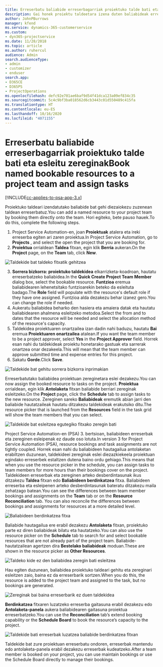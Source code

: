 ```yaml
---
title: Erreserbatu baliabide erreserbagarriak proiektuko talde bati eta esleitu zereginak
description: Gai honek proiektu taldeetara izena duten baliabideak erreserbatzeko eta hauek zereginetara esleitzeko moduari buruzko informazioa eskaintzen du.
author: JohnPBurrows
manager: kfend
ms.service: dynamics-365-customerservice
ms.custom:
- dyn365-projectservice
ms.date: 11/28/2018
ms.topic: article
ms.author: ruhercul
audience: Admin
search.audienceType:
- admin
- customizer
- enduser
search.app:
- D365CE
- D365PS
- ProjectOperations
ms.openlocfilehash: defc92e701ae6baf9d54f41dca123a09ef834c35
ms.sourcegitcommit: 5c4c9bf3ba018562d6cb3443c01d550489c415fa
ms.translationtype: HT
ms.contentlocale: eu-ES
ms.lasthandoff: 10/16/2020
ms.locfileid: "4071155"
---
```

# <a name="book-named-bookable-resources-to-a-project-team-and-assign-tasks"></a><span data-ttu-id="35670-103">Erreserbatu baliabide erreserbagarriak proiektuko talde bati eta esleitu zereginak</span><span class="sxs-lookup"><span data-stu-id="35670-103">Book named bookable resources to a project team and assign tasks</span></span> 

[!INCLUDE[cc-applies-to-psa-app-3.x](../includes/cc-applies-to-psa-app-3x.md)]

<span data-ttu-id="35670-104">Proiektuko taldeari izendatutako baliabide bat gehi diezaiokezu zuzenean taldean erreserbatuz.</span><span class="sxs-lookup"><span data-stu-id="35670-104">You can  add a named resource to your project team by booking them directly onto the team.</span></span> <span data-ttu-id="35670-105">Hori egiteko, bete pauso hauek.</span><span class="sxs-lookup"><span data-stu-id="35670-105">To do this, complete the following steps.</span></span>

1. <span data-ttu-id="35670-106">Project Service Automation-en, joan **Proiektuak** atalera eta ireki erreserba egiten ari zaren proiektua.</span><span class="sxs-lookup"><span data-stu-id="35670-106">In  Project Service Automation, go to **Projects** , and select the open the project that you are booking for.</span></span>
2. <span data-ttu-id="35670-107">**Proiektua** orrialdean **Taldea** fitxan, egin klik **Berria** aukeran.</span><span class="sxs-lookup"><span data-stu-id="35670-107">On the **Project** page, on the **Team** tab, click **New**.</span></span> 

![Taldekide bat taldeko fitxatik gehitzea](media/RM-how-to-1.png)

3. <span data-ttu-id="35670-109">**Sorrera bizkorra: proiektuko taldekidea** elkarrizketa-koadroan, hautatu erreserbatzeko baliabidea.</span><span class="sxs-lookup"><span data-stu-id="35670-109">In the **Quick Create Project Team Member** dialog box, select the bookable resource.</span></span> <span data-ttu-id="35670-110">**Funtzioa** eremua baliabidearen lehenetsitako funtzioarekin beteko da esleituta badago.</span><span class="sxs-lookup"><span data-stu-id="35670-110">The **Role** field will populate with the resource's default role if they have one assigned.</span></span> <span data-ttu-id="35670-111">Funtzioa alda dezakezu behar izanez gero.</span><span class="sxs-lookup"><span data-stu-id="35670-111">You can change the role if needed.</span></span> 
4. <span data-ttu-id="35670-112">Aukeratu baliabidea beharko den hasiera eta amaiera datak eta hautatu baliabidearen ahalmena esleitzeko metodoa.</span><span class="sxs-lookup"><span data-stu-id="35670-112">Select the from and to dates that the resource will be needed and select the allocation method of the resource's capacity.</span></span> 
5. <span data-ttu-id="35670-113">Taldekidea proiektuaren onartzailea izan dadin nahi baduzu, hautatu **Bai** eremua **Proiektuaren onartzailea** atalean.</span><span class="sxs-lookup"><span data-stu-id="35670-113">If you want the team member to be a project approver, select **Yes** in the **Project Approver** field.</span></span> <span data-ttu-id="35670-114">Horrek esan nahi du taldekideak proiektu honetarako gastuak eta sarrerak onartzea onar dezakeela.</span><span class="sxs-lookup"><span data-stu-id="35670-114">This will mean that the team member can approve submitted time and expense entries for this project.</span></span> 
6. <span data-ttu-id="35670-115">Sakatu **Gorde**.</span><span class="sxs-lookup"><span data-stu-id="35670-115">Click **Save**.</span></span>

![Taldekide bat gehitu sorrera bizkorra inprimakian](media/RM-how-to-2.png)


<span data-ttu-id="35670-117">Erreserbatutako baliabidea proiektuan zereginetara eslei dezakezu.</span><span class="sxs-lookup"><span data-stu-id="35670-117">You can now assign the booked resource to tasks on the project.</span></span> <span data-ttu-id="35670-118">**Proiektua** orrialdean, egin klik **Antolaketa** fitxan baliabide berriari zereginak esleitzeko.</span><span class="sxs-lookup"><span data-stu-id="35670-118">On the **Project** page, click the **Schedule** tab to assign tasks to the new resource.</span></span> <span data-ttu-id="35670-119">Zereginen sareko **Baliabideak** eremutik abian jarri den baliabide hautatzaileak hautatu ditzakezu taldekideak erakutsiko ditu.</span><span class="sxs-lookup"><span data-stu-id="35670-119">The resource picker that is launched from the **Resources** field in the task grid will show the team members that you can select.</span></span>

![Taldekide bat esleitzea egutegiko fitxako zeregin bati](media/RM-how-to-3.png)

<span data-ttu-id="35670-121">Project Service Automation-en (PSA) 3. bertsioan, baliabideen erreserbak eta zereginen esleipenak ez daude oso lotuta.</span><span class="sxs-lookup"><span data-stu-id="35670-121">In version 3 for Project Service Automation (PSA), resource bookings and task assignments are not tightly coupled.</span></span> <span data-ttu-id="35670-122">Horrek esan nahi du baliabideen hautagailua antolaketan erabiltzen duzunean, taldekideei zereginak eslei diezazkiekeela proiektuan egindako erreserbek estaltzen dutena baino ordu gehiago.</span><span class="sxs-lookup"><span data-stu-id="35670-122">This means that when you use the resource picker in the schedule, you can assign tasks to team members for more hours than their bookings cover on the project.</span></span>
<span data-ttu-id="35670-123">Taldekideen erreserbak eta zereginen arteko desberdintasunak ikus ditzakezu **Taldea** fitxan edo **Baliabideen berdinkatzea** fitxa. Baliabideen erreserba eta esleipenen arteko desberdintasunak bateratu ditzakezu maila zehatzago batean.</span><span class="sxs-lookup"><span data-stu-id="35670-123">You can see the differences between team member bookings and assignments on the **Team** tab or on the **Resource Reconciliation** tab. You can also reconcile the differences between bookings and assignments for resources at a more detailed level.</span></span>

![Baliabideen berdinkatzea fitxa](media/RM-how-to-4.png)

<span data-ttu-id="35670-125">Baliabide hautagailua ere erabil dezakezu **Antolaketa** fitxan, proiektuko parte ez diren baliabideak bilatu eta hautatzeko.</span><span class="sxs-lookup"><span data-stu-id="35670-125">You can also use the resource picker on the **Schedule** tab to search for and select bookable resources that are not already part of the project team.</span></span> <span data-ttu-id="35670-126">Baliabide-hautatzailean agertzen dira **Bestelako baliabideak** moduan.</span><span class="sxs-lookup"><span data-stu-id="35670-126">These are shown in the resource picker as **Other Resources**.</span></span>

![Taldeko kide ez den baliabidea zeregin bati esleitzea](media/RM-how-to-5.png)

<span data-ttu-id="35670-128">Hau egiten duzunean, baliabidea proiektuko taldeari gehitu eta zereginari esleitzen zaio, baina ez da erreserbarik sortzen.</span><span class="sxs-lookup"><span data-stu-id="35670-128">When you do this, the resource is added to the project team and assigned to the task, but no bookings are generated.</span></span>

![Zereginak bai baina erreserbarik ez duen taldekidea](media/RM-how-to-6.png)

<span data-ttu-id="35670-130">**Berdinkatzea** fitxaren luzatzeko erreserba gaitasuna erabil dezakezu edo **Antolaketa-panela** aukera baliabidearen gaitasuna proiektua erreserbatzeko.</span><span class="sxs-lookup"><span data-stu-id="35670-130">You can use the **Reconciliation** tab’s extend booking capability or the **Schedule Board** to book the resource’s capacity to the project.</span></span>

![Taldekide bati erreserbak luzatzea baliabide berdinkatzea fitxan](media/RM-how-to-7.png)

<span data-ttu-id="35670-132">Taldekide bat zure proiektuan erreserbatu ondoren, erreserbak mantendu edo antolaketa-panela erabil dezakezu erreserbak kudeatzeko.</span><span class="sxs-lookup"><span data-stu-id="35670-132">After a team member is booked on your project, you can use maintain bookings or use the Schedule Board directly to manage their bookings.</span></span>
